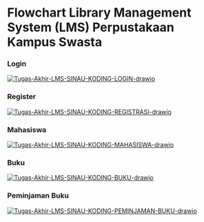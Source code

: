 # Flowchart Library Management System (LMS) Perpustakaan Kampus Swasta
### Login 
<a href="https://ibb.co.com/7JK6JhZg"><img src="https://i.ibb.co.com/RpcVp8sh/Tugas-Akhir-LMS-SINAU-KODING-LOGIN-drawio.png" alt="Tugas-Akhir-LMS-SINAU-KODING-LOGIN-drawio" border="0"></a>

### Register
<a href="https://ibb.co.com/0VZdJ1k0"><img src="https://i.ibb.co.com/842S8GJy/Tugas-Akhir-LMS-SINAU-KODING-REGISTRASI-drawio.png" alt="Tugas-Akhir-LMS-SINAU-KODING-REGISTRASI-drawio" border="0"></a>

### Mahasiswa
<a href="https://ibb.co.com/76t2kGw"><img src="https://i.ibb.co.com/z0VG6Sy/Tugas-Akhir-LMS-SINAU-KODING-MAHASISWA-drawio.png" alt="Tugas-Akhir-LMS-SINAU-KODING-MAHASISWA-drawio" border="0"></a>

### Buku
<a href="https://ibb.co.com/GvhCWJXC"><img src="https://i.ibb.co.com/mCxh9Bmh/Tugas-Akhir-LMS-SINAU-KODING-BUKU-drawio.png" alt="Tugas-Akhir-LMS-SINAU-KODING-BUKU-drawio" border="0"></a>

### Peminjaman Buku
<a href="https://ibb.co.com/dqcVTSW"><img src="https://i.ibb.co.com/KkGfPY0/Tugas-Akhir-LMS-SINAU-KODING-PEMINJAMAN-BUKU-drawio.png" alt="Tugas-Akhir-LMS-SINAU-KODING-PEMINJAMAN-BUKU-drawio" border="0"></a>